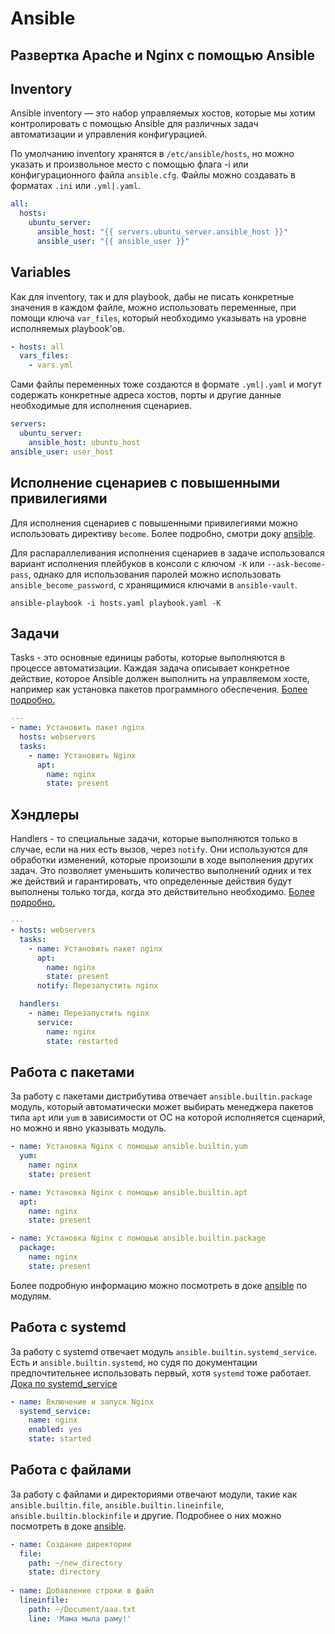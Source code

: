 # Ansible

## Развертка Apache и Nginx с помощью Ansible

## Inventory
Ansible inventory — это набор управляемых хостов, которые мы хотим контролировать с помощью Ansible для различных задач 
автоматизации и управления конфигурацией.

По умолчанию inventory хранятся в `/etc/ansible/hosts`, но можно указать и произвольное место с помощью флага -i или
конфигурационного файла `ansible.cfg`. Файлы можно создавать в форматах `.ini` или `.yml|.yaml`.
```yaml
all:
  hosts:
    ubuntu_server:
      ansible_host: "{{ servers.ubuntu_server.ansible_host }}"
      ansible_user: "{{ ansible_user }}"
```

## Variables
Как для inventory, так и для playbook, дабы не писать конкретные значения в каждом файле, можно использовать переменные,
при помощи ключа `var_files`, который необходимо указывать на уровне исполняемых playbook'ов.
```yaml
- hosts: all
  vars_files:
    - vars.yml
```
Сами файлы переменных тоже создаются в формате `.yml|.yaml` и могут содержать конкретные адреса хостов, порты и другие 
данные необходимые для исполнения сценариев.
```yaml
servers:
  ubuntu_server:
    ansible_host: ubuntu_host
ansible_user: user_host
```

## Исполнение сценариев с повышенными привилегиями
Для исполнения сценариев с повышенными привилегиями можно использовать директиву `become`. Более подробно, смотри доку 
[ansible](https://docs.ansible.com/ansible/latest/playbook_guide/playbooks_privilege_escalation.html).

Для распараллеливания исполнения сценариев в задаче использовался вариант исполнения плейбуков в консоли с ключом `-K` 
или `--ask-become-pass`, однако для использования паролей можно использовать `ansible_become_password`, с хранящимися 
ключами в `ansible-vault`.
```shell
ansible-playbook -i hosts.yaml playbook.yaml -K
```

## Задачи
Tasks - это основные единицы работы, которые выполняются в процессе автоматизации. Каждая задача описывает конкретное 
действие, которое Ansible должен выполнить на управляемом хосте, например как установка пакетов программного 
обеспечения. [Более подробно.](https://docs.ansible.com/ansible/latest/playbook_guide/playbooks_intro.html)
```yaml
---
- name: Установить пакет nginx
  hosts: webservers
  tasks:
    - name: Установить Nginx
      apt:
        name: nginx
        state: present
```

## Хэндлеры
Handlers - то специальные задачи, которые выполняются только в случае, если на них есть вызов, через `notify`. 
Они используются для обработки изменений, которые произошли в ходе выполнения других задач. Это позволяет уменьшить 
количество выполнений одних и тех же действий и гарантировать, что определенные действия будут выполнены только тогда, 
когда это действительно необходимо. [Более подробно.](https://docs.ansible.com/ansible/latest/playbook_guide/playbooks_handlers.html)
```yaml
---
- hosts: webservers
  tasks:
    - name: Установить пакет nginx
      apt:
        name: nginx
        state: present
      notify: Перезапустить nginx

  handlers:
    - name: Перезапустить nginx
      service:
        name: nginx
        state: restarted
```

## Работа с пакетами
За работу с пакетами дистрибутива отвечает `ansible.builtin.package` модуль, который автоматически может выбирать 
менеджера пакетов типа `apt` или `yum` в зависимости от ОС на которой исполняется сценарий, но можно и явно указывать 
модуль.
```yaml
- name: Установка Nginx с помощью ansible.builtin.yum
  yum:
    name: nginx
    state: present

- name: Установка Nginx с помощью ansible.builtin.apt
  apt:
    name: nginx
    state: present

- name: Установка Nginx с помощью ansible.builtin.package
  package:
    name: nginx
    state: present
```
Более подробную информацию можно посмотреть в доке 
[ansible](https://docs.ansible.com/ansible/latest/collections/ansible/builtin/index.html) по модулям.

## Работа с systemd
За работу с systemd отвечает модуль `ansible.builtin.systemd_service`. Есть и `ansible.builtin.systemd`, но судя по 
документации предпочтительнее использовать первый, хотя `systemd` тоже работает.
[Дока по systemd_service](https://docs.ansible.com/ansible/latest/collections/ansible/builtin/systemd_service_module.html#ansible-collections-ansible-builtin-systemd-service-module)
```yaml
- name: Включение и запуск Nginx
  systemd_service:
    name: nginx
    enabled: yes
    state: started
```

## Работа с файлами
За работу с файлами и директориями отвечают модули, такие как `ansible.builtin.file`, `ansible.builtin.lineinfile`,
`ansible.builtin.blockinfile` и другие. Подробнее о них можно посмотреть в доке 
[ansible](https://docs.ansible.com/ansible/2.8/modules/modules_by_category.html).
```yaml
- name: Создание директории
  file:
    path: ~/new_directory
    state: directory
    
- name: Добавление строки в файл
  lineinfile:
    path: ~/Document/aaa.txt
    line: 'Мама мыла раму!'
```